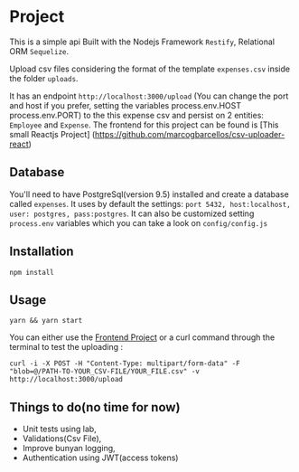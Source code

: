 # Project

This is a simple api Built with the Nodejs Framework `Restify`, Relational ORM `Sequelize`. 

Upload csv files considering the format of the template `expenses.csv` inside the folder `uploads`.

It has an endpoint `http://localhost:3000/upload` (You can change the port and host if you prefer, setting the variables process.env.HOST process.env.PORT) to the this expense csv and persist on 2 entities: `Employee` and `Expense`.
The frontend for this project can be found is [This small Reactjs Project] (https://github.com/marcogbarcellos/csv-uploader-react)


## Database

You'll need to have PostgreSql(version 9.5) installed and create a database called `expenses`.
It uses by default the settings: `port 5432, host:localhost, user: postgres, pass:postgres`. It can also be customized setting `process.env` variables which you can take a look on `config/config.js`

## Installation

```
npm install
```

## Usage

```
yarn && yarn start
```

You can either use the [Frontend Project](https://github.com/marcogbarcellos/csv-uploader-react) or a curl command through the terminal to test the uploading :

```
curl -i -X POST -H "Content-Type: multipart/form-data" -F "blob=@/PATH-TO-YOUR_CSV-FILE/YOUR_FILE.csv" -v http://localhost:3000/upload
```

## Things to do(no time for now)

- Unit tests using lab,
- Validations(Csv File),
- Improve bunyan logging,
- Authentication using JWT(access tokens)
	

